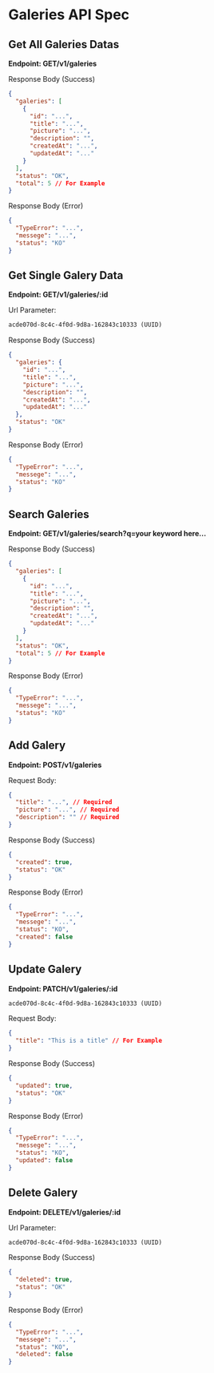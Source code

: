 # Galeries API Spec

## Get All Galeries Datas

**Endpoint: GET/v1/galeries**

Response Body (Success)

```json
{
  "galeries": [
    {
      "id": "...",
      "title": "...",
      "picture": "...",
      "description": "",
      "createdAt": "...",
      "updatedAt": "..."
    }
  ],
  "status": "OK",
  "total": 5 // For Example
}
```

Response Body (Error)

```json
{
  "TypeError": "...",
  "messege": "...",
  "status": "KO"
}
```

## Get Single Galery Data

**Endpoint: GET/v1/galeries/:id**

Url Parameter:

```txt
acde070d-8c4c-4f0d-9d8a-162843c10333 (UUID)
```

Response Body (Success)

```json
{
  "galeries": {
    "id": "...",
    "title": "...",
    "picture": "...",
    "description": "",
    "createdAt": "...",
    "updatedAt": "..."
  },
  "status": "OK"
}
```

Response Body (Error)

```json
{
  "TypeError": "...",
  "messege": "...",
  "status": "KO"
}
```

## Search Galeries

**Endpoint: GET/v1/galeries/search?q=your keyword here...**

Response Body (Success)

```json
{
  "galeries": [
    {
      "id": "...",
      "title": "...",
      "picture": "...",
      "description": "",
      "createdAt": "...",
      "updatedAt": "..."
    }
  ],
  "status": "OK",
  "total": 5 // For Example
}
```

Response Body (Error)

```json
{
  "TypeError": "...",
  "messege": "...",
  "status": "KO"
}
```

## Add Galery

**Endpoint: POST/v1/galeries**

Request Body:

```json
{
  "title": "...", // Required
  "picture": "...", // Required
  "description": "" // Required
}
```

Response Body (Success)

```json
{
  "created": true,
  "status": "OK"
}
```

Response Body (Error)

```json
{
  "TypeError": "...",
  "messege": "...",
  "status": "KO",
  "created": false
}
```

## Update Galery

**Endpoint: PATCH/v1/galeries/:id**

```txt
acde070d-8c4c-4f0d-9d8a-162843c10333 (UUID)
```

Request Body:

```json
{
  "title": "This is a title" // For Example
}
```

Response Body (Success)

```json
{
  "updated": true,
  "status": "OK"
}
```

Response Body (Error)

```json
{
  "TypeError": "...",
  "messege": "...",
  "status": "KO",
  "updated": false
}
```

## Delete Galery

**Endpoint: DELETE/v1/galeries/:id**

Url Parameter:

```txt
acde070d-8c4c-4f0d-9d8a-162843c10333 (UUID)
```

Response Body (Success)

```json
{
  "deleted": true,
  "status": "OK"
}
```

Response Body (Error)

```json
{
  "TypeError": "...",
  "messege": "...",
  "status": "KO",
  "deleted": false
}
```

